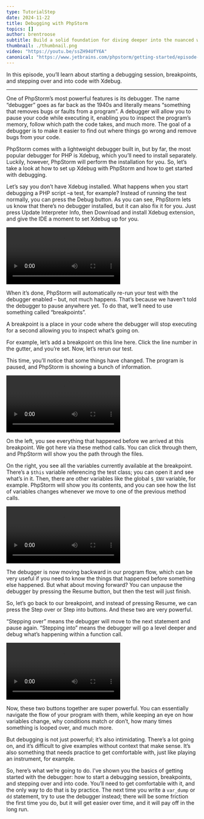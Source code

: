 ```yaml
---
type: TutorialStep
date: 2024-11-22
title: Debugging with PhpStorm
topics: []
author: brentroose
subtitle: Build a solid foundation for diving deeper into the nuanced world of debugging in PhpStorm.
thumbnail: ./thumbnail.png
video: "https://youtu.be/ssZH94UfY6A"
canonical: "https://www.jetbrains.com/phpstorm/getting-started/episode-6/"
---
```


In this episode, you’ll learn about starting a debugging session, breakpoints, and stepping over and into code with Xdebug.

---

One of PhpStorm’s most powerful features is its debugger. The name “debugger” goes as far back as the 1940s and literally means “something that removes bugs or faults from a program”. A debugger will allow you to pause your code while executing it, enabling you to inspect the program’s memory, follow which path the code takes, and much more. The goal of a debugger is to make it easier to find out where things go wrong and remove bugs from your code.

PhpStorm comes with a lightweight debugger built in, but by far, the most popular debugger for PHP is Xdebug, which you’ll need to install separately. Luckily, however, PhpStorm will perform the installation for you. So, let’s take a look at how to set up Xdebug with PhpStorm and how to get started with debugging.

Let’s say you don’t have Xdebug installed. What happens when you start debugging a PHP script –a test, for example? Instead of running the test normally, you can press the Debug button. As you can see, PhpStorm lets us know that there’s no debugger installed, but it can also fix it for you. Just press Update Interpreter Info, then Download and install Xdebug extension, and give the IDE a moment to set Xdebug up for you.

<video class="video-player" playsinline controls>
    <source src="../e6-xdebig-installation-compressed.webm" type="video/webm">
</video>

When it’s done, PhpStorm will automatically re-run your test with the debugger enabled – but, not much happens. That’s because we haven’t told the debugger to pause anywhere yet. To do that, we’ll need to use something called “breakpoints”.

A breakpoint is a place in your code where the debugger will stop executing for a second allowing you to inspect what’s going on.

For example, let’s add a breakpoint on this line here. Click the line number in the gutter, and you’re set. Now, let’s rerun our test.

This time, you’ll notice that some things have changed. The program is paused, and PhpStorm is showing a bunch of information.

<video class="video-player" playsinline controls>
    <source src="../e6-breakpoint-line-compressed.webm" type="video/webm">
</video>

On the left, you see everything that happened before we arrived at this breakpoint. We got here via these method calls. You can click through them, and PhpStorm will show you the path through the files.

On the right, you see all the variables currently available at the breakpoint. There’s a `$this` variable referencing the test class; you can open it and see what’s in it. Then, there are other variables like the global `$_ENV` variable, for example. PhpStorm will show you its contents, and you can see how the list of variables changes whenever we move to one of the previous method calls.

<video class="video-player" playsinline controls>
    <source src="../e6-this-compressed.webm" type="video/webm">
</video>

The debugger is now moving backward in our program flow, which can be very useful if you need to know the things that happened before something else happened. But what about moving forward? You can unpause the debugger by pressing the Resume button, but then the test will just finish.

So, let’s go back to our breakpoint, and instead of pressing Resume, we can press the Step over or Step into buttons. And these two are very powerful.

“Stepping over” means the debugger will move to the next statement and pause again. “Stepping into” means the debugger will go a level deeper and debug what’s happening within a function call.

<video class="video-player" playsinline controls>
    <source src="../e6-step-over-step-into-compressed.webm" type="video/webm">
</video>

Now, these two buttons together are super powerful. You can essentially navigate the flow of your program with them, while keeping an eye on how variables change, why conditions match or don’t, how many times something is looped over, and much more.

But debugging is not just powerful; it’s also intimidating. There’s a lot going on, and it’s difficult to give examples without context that make sense. It’s also something that needs practice to get comfortable with, just like playing an instrument, for example.

So, here’s what we’re going to do. I’ve shown you the basics of getting started with the debugger: how to start a debugging session, breakpoints, and stepping over and into code. You’ll need to get comfortable with it, and the only way to do that is by practice. The next time you write a `var_dump` or `dd` statement, try to use the debugger instead; there will be some friction the first time you do, but it will get easier over time, and it will pay off in the long run.
